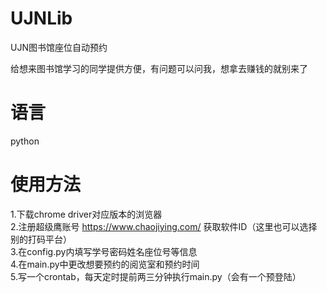 # UJNLib
UJN图书馆座位自动预约
  
给想来图书馆学习的同学提供方便，有问题可以问我，想拿去赚钱的就别来了  

# 语言
python

# 使用方法
1.下载chrome driver对应版本的浏览器  
2.注册超级鹰账号 https://www.chaojiying.com/ 获取软件ID（这里也可以选择别的打码平台）  
3.在config.py内填写学号密码姓名座位号等信息  
4.在main.py中更改想要预约的阅览室和预约时间  
5.写一个crontab，每天定时提前两三分钟执行main.py（会有一个预登陆）    
